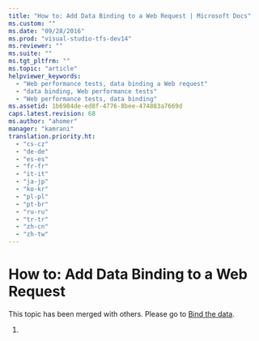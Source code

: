 ```yaml
---
title: "How to: Add Data Binding to a Web Request | Microsoft Docs"
ms.custom: ""
ms.date: "09/28/2016"
ms.prod: "visual-studio-tfs-dev14"
ms.reviewer: ""
ms.suite: ""
ms.tgt_pltfrm: ""
ms.topic: "article"
helpviewer_keywords: 
  - "Web performance tests, data binding a Web request"
  - "data binding, Web performance tests"
  - "Web performance tests, data binding"
ms.assetid: 1b6984de-ed8f-4776-8bee-474883a7669d
caps.latest.revision: 68
ms.author: "ahomer"
manager: "kamrani"
translation.priority.ht: 
  - "cs-cz"
  - "de-de"
  - "es-es"
  - "fr-fr"
  - "it-it"
  - "ja-jp"
  - "ko-kr"
  - "pl-pl"
  - "pt-br"
  - "ru-ru"
  - "tr-tr"
  - "zh-cn"
  - "zh-tw"
---
```

# How to: Add Data Binding to a Web Request
This topic has been merged with others. Please go to [Bind the data](../test/add-a-data-source-to-a-web-performance-test.md#AddingDataBindingWebTest_BindSQLData).  
  
1.